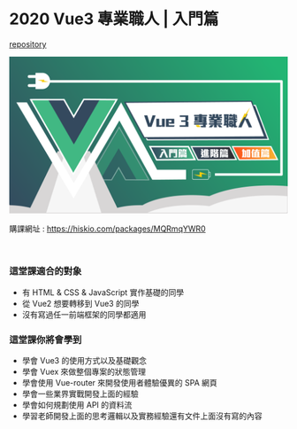 # 2020 Vue3 專業職人 | 入門篇

<a href="https://github.com/MikeOnlineCourse/Vue3_Course_Example.git">repository</a>

<a href="https://hiskio.com/packages/MQRmqYWR0" target="_blank"><img src="./assets/img.png"/></a>

購課網址 : <a href="https://hiskio.com/packages/MQRmqYWR0" target="_blank">https://hiskio.com/packages/MQRmqYWR0</a>

<br />

### 這堂課適合的對象
- 有 HTML & CSS & JavaScript 實作基礎的同學
- 從 Vue2 想要轉移到 Vue3 的同學
- 沒有寫過任一前端框架的同學都適用

### 這堂課你將會學到
- 學會 Vue3 的使用方式以及基礎觀念
- 學會 Vuex 來做整個專案的狀態管理
- 學會使用 Vue-router 來開發使用者體驗優異的 SPA 網頁
- 學會一些業界實戰開發上面的經驗
- 學會如何規劃使用 API 的資料流
- 學習老師開發上面的思考邏輯以及實務經驗還有文件上面沒有寫的內容

